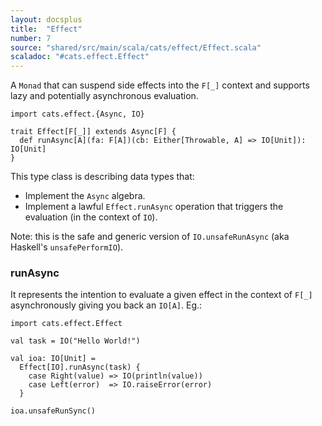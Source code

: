 ```yaml
---
layout: docsplus
title:  "Effect"
number: 7
source: "shared/src/main/scala/cats/effect/Effect.scala"
scaladoc: "#cats.effect.Effect"
---
```


A `Monad` that can suspend side effects into the `F[_]` context and supports lazy and potentially asynchronous evaluation.

```tut:silent
import cats.effect.{Async, IO}

trait Effect[F[_]] extends Async[F] {
  def runAsync[A](fa: F[A])(cb: Either[Throwable, A] => IO[Unit]): IO[Unit]
}
```

This type class is describing data types that:
- Implement the `Async` algebra.
- Implement a lawful `Effect.runAsync` operation that triggers the evaluation (in the context of `IO`).

Note: this is the safe and generic version of `IO.unsafeRunAsync` (aka Haskell's `unsafePerformIO`).

### runAsync

It represents the intention to evaluate a given effect in the context of `F[_]` asynchronously giving you back an `IO[A]`. Eg.:

```tut:silent
import cats.effect.Effect

val task = IO("Hello World!")

val ioa: IO[Unit] =
  Effect[IO].runAsync(task) {
    case Right(value) => IO(println(value))
    case Left(error)  => IO.raiseError(error)
  }

ioa.unsafeRunSync()
```

